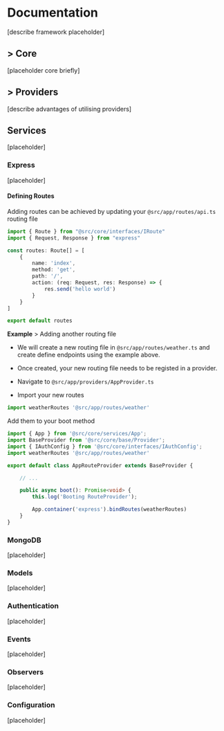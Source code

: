 # Documentation

[describe framework placeholder]

## > Core

[placeholder core briefly]


## > Providers
[describe advantages of utilising providers]

## Services
[placeholder]

### Express
[placeholder]

#### Defining Routes
Adding routes can be achieved by updating your `@src/app/routes/api.ts` routing file

```ts
import { Route } from "@src/core/interfaces/IRoute"
import { Request, Response } from "express"

const routes: Route[] = [
    {
        name: 'index',
        method: 'get',
        path: '/',
        action: (req: Request, res: Response) => {
            res.send('hello world')
        }
    }
]

export default routes
```

**Example** > Adding another routing file

- We will create a new routing file in `@src/app/routes/weather.ts` and create 
define endpoints using the example above.

- Once created, your new routing file needs to be registed in a provider.

- Navigate to `@src/app/providers/AppProvider.ts`

- Import your new routes
```ts
import weatherRoutes '@src/app/routes/weather'
```

Add them to your boot method
```ts
import { App } from '@src/core/services/App';
import BaseProvider from '@src/core/base/Provider';
import { IAuthConfig } from '@src/core/interfaces/IAuthConfig';
import weatherRoutes '@src/app/routes/weather'

export default class AppRouteProvider extends BaseProvider {

    // ...

    public async boot(): Promise<void> {
        this.log('Booting RouteProvider');

        App.container('express').bindRoutes(weatherRoutes)
    }
}


```



### MongoDB
[placeholder]

### Models
[placeholder]

### Authentication
[placeholder]

### Events
[placeholder]

### Observers
[placeholder]

### Configuration
[placeholder]
